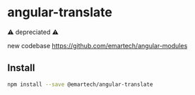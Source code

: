 # angular-translate

⚠️  depreciated  ⚠️

new codebase https://github.com/emartech/angular-modules

Install
---------

```bash
npm install --save @emartech/angular-translate
```

